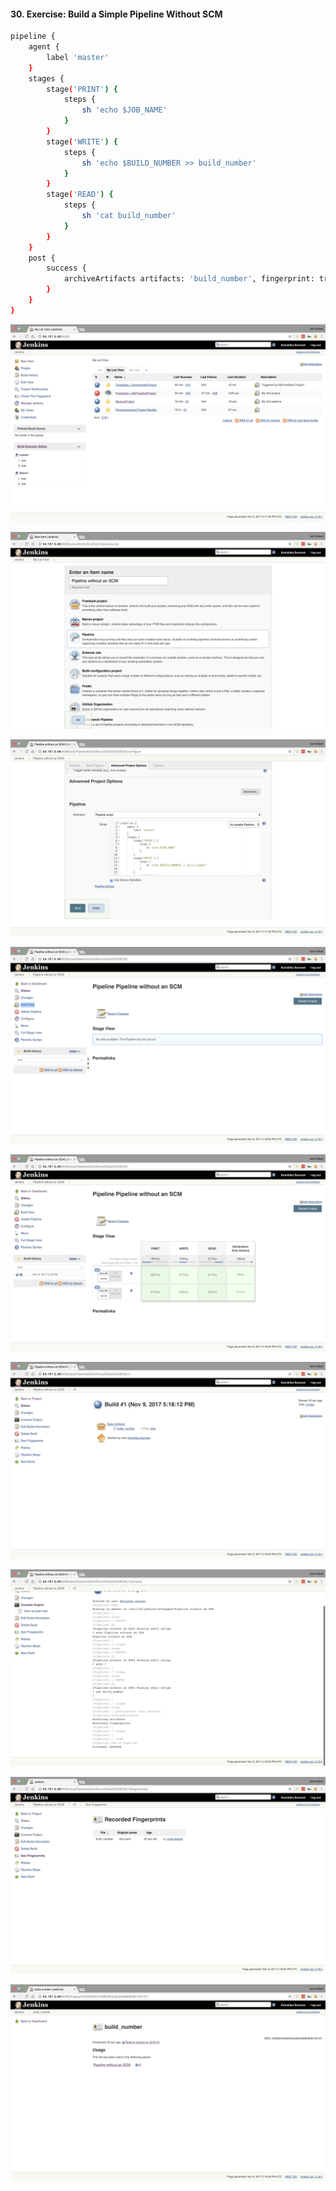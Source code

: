 #### 30. Exercise: Build a Simple Pipeline Without SCM

```sh
pipeline {
    agent {
        label 'master'
    }
    stages {
        stage('PRINT') {
            steps {
                sh 'echo $JOB_NAME'
            }
        }
        stage('WRITE') {
            steps {
                sh 'echo $BUILD_NUMBER >> build_number'
            }
        }
        stage('READ') {
            steps {
                sh 'cat build_number'
            }
        }
    }
    post {
        success {
            archiveArtifacts artifacts: 'build_number', fingerprint: true
        }
    }
}
```

![pipe](images/30/1.png)

![pipe](images/30/2.png)

![pipe](images/30/3.png)

![pipe](images/30/4.png)

![pipe](images/30/5.png)

![pipe](images/30/6.png)

![pipe](images/30/7.png)

![pipe](images/30/8.png)

![pipe](images/30/9.png)

